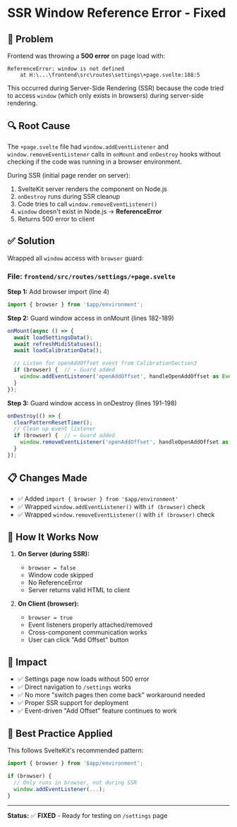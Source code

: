 # SSR Window Reference Error - Fixed

## 🐛 Problem
Frontend was throwing a **500 error** on page load with:
```
ReferenceError: window is not defined
    at H:\...\frontend\src\routes\settings\+page.svelte:188:5
```

This occurred during Server-Side Rendering (SSR) because the code tried to access `window` (which only exists in browsers) during server-side rendering.

## 🔍 Root Cause
The `+page.svelte` file had `window.addEventListener` and `window.removeEventListener` calls in `onMount` and `onDestroy` hooks without checking if the code was running in a browser environment.

During SSR (initial page render on server):
1. SvelteKit server renders the component on Node.js
2. `onDestroy` runs during SSR cleanup
3. Code tries to call `window.removeEventListener()`
4. `window` doesn't exist in Node.js → **ReferenceError**
5. Returns 500 error to client

## ✅ Solution
Wrapped all `window` access with `browser` guard:

### File: `frontend/src/routes/settings/+page.svelte`

**Step 1:** Add browser import (line 4)
```typescript
import { browser } from '$app/environment';
```

**Step 2:** Guard window access in onMount (lines 182-189)
```typescript
onMount(async () => {
  await loadSettingsData();
  await refreshMidiStatuses();
  await loadCalibrationData();

  // Listen for openAddOffset event from CalibrationSection3
  if (browser) {  // ← Guard added
    window.addEventListener('openAddOffset', handleOpenAddOffset as EventListener);
  }
});
```

**Step 3:** Guard window access in onDestroy (lines 191-198)
```typescript
onDestroy(() => {
  clearPatternResetTimer();
  // Clean up event listener
  if (browser) {  // ← Guard added
    window.removeEventListener('openAddOffset', handleOpenAddOffset as EventListener);
  }
});
```

## 📋 Changes Made
- ✅ Added `import { browser } from '$app/environment'`
- ✅ Wrapped `window.addEventListener()` with `if (browser)` check
- ✅ Wrapped `window.removeEventListener()` with `if (browser)` check

## 🧪 How It Works Now
1. **On Server (during SSR):**
   - `browser = false`
   - Window code skipped
   - No ReferenceError
   - Server returns valid HTML to client

2. **On Client (browser):**
   - `browser = true`
   - Event listeners properly attached/removed
   - Cross-component communication works
   - User can click "Add Offset" button

## 🎯 Impact
- ✅ Settings page now loads without 500 error
- ✅ Direct navigation to `/settings` works
- ✅ No more "switch pages then come back" workaround needed
- ✅ Proper SSR support for deployment
- ✅ Event-driven "Add Offset" feature continues to work

## 📝 Best Practice Applied
This follows SvelteKit's recommended pattern:
```typescript
import { browser } from '$app/environment';

if (browser) {
  // Only runs in browser, not during SSR
  window.addEventListener(...);
}
```

---

**Status:** ✅ **FIXED** - Ready for testing on `/settings` page
